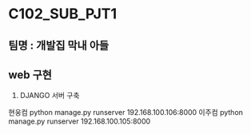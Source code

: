 # C102_SUB_PJT1 
## 팀명 : 개발집 막내 아들

## web 구현
1. DJANGO 서버 구축


현웅컴 python manage.py runserver 192.168.100.106:8000
이주컴 python manage.py runserver 192.168.100.105:8000
